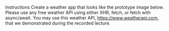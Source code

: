 Instructions
Create a weather app that looks like the prototype image below. Please use any free weather API using either XHR, fetch, or fetch with async/await. You may use this weather API, https://www.weatherapi.com, that we demonstrated during the recorded lecture.